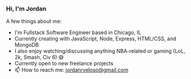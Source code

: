 ### Hi, I'm Jordan
A few things about me:
- I'm Fullstack Software Engineer based in Chicago, IL
- Currently creating with JavaScript, Node, Express, HTML/CSS, and MongoDB
- I also enjoy watching/discussing anything NBA-related or gaming (LoL, 2k, Smash, Civ 6) 😄
- Currently open to new freelance projects
- 📫 How to reach me: jordanrveloso@gmail.com
